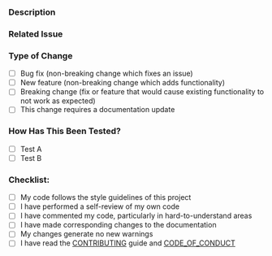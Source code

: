 <!--
Thank you for contributing to Drishyam3D!
Please provide a description of your changes below.
-->

### Description

<!-- Describe your changes in detail. Why is this change required? What problem does it solve? -->


### Related Issue

<!-- If your PR fixes an open issue, please link to the issue here. -->
<!-- Ex: Fixes #123 -->


### Type of Change

- [ ] Bug fix (non-breaking change which fixes an issue)
- [ ] New feature (non-breaking change which adds functionality)
- [ ] Breaking change (fix or feature that would cause existing functionality to not work as expected)
- [ ] This change requires a documentation update

### How Has This Been Tested?

<!-- Please describe the tests that you ran to verify your changes. -->

- [ ] Test A
- [ ] Test B

### Checklist:

- [ ] My code follows the style guidelines of this project
- [ ] I have performed a self-review of my own code
- [ ] I have commented my code, particularly in hard-to-understand areas
- [ ] I have made corresponding changes to the documentation
- [ ] My changes generate no new warnings
- [ ] I have read the [CONTRIBUTING](CONTRIBUTING.md) guide and [CODE_OF_CONDUCT](CODE_OF_CONDUCT.md)